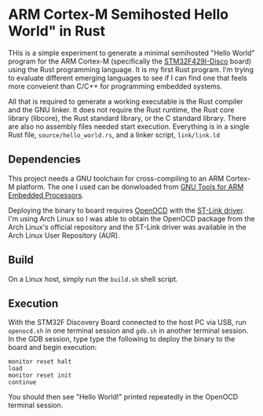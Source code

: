 # ARM Cortex-M Semihosted Hello World" in Rust
THis is a simple experiment to generate a minimal semihosted "Hello World" program for the ARM Cortex-M (specifically the [STM32F429I-Disco](http://www.st.com/web/catalog/tools/FM116/SC959/SS1532/PF259090) board) using the Rust programming language.  It is my first Rust program.  I'm trying to evaluate different emerging languages to see if I can find one that feels more conveient than C/C++ for programming embedded systems.  

All that is required to generate a working executable is the Rust compiler and the GNU linker.  It does not require the Rust runtime, the Rust core library (libcore), the Rust standard library, or the C standard library.  There are also no assembly files needed start execution.  Everything is in a single Rust file, `source/hello_world.rs`, and a linker script, `link/link.ld`

Dependencies
------------
This project needs a GNU toolchain for cross-compiling to an ARM Cortex-M platform.  The one I used can be donwloaded from [GNU Tools for ARM Embedded Processors](https://launchpad.net/gcc-arm-embedded).

Deploying the binary to board requires [OpenOCD](http://openocd.sourceforge.net/) with the [ST-Link driver](https://github.com/texane/stlink).  I'm using Arch Linux so I was able to obtain the OpenOCD package from the Arch Linux's official repository and the ST-Link driver was available in the Arch Linux User Repository (AUR).

Build
-----
On a Linux host, simply run the `build.sh` shell script.

Execution
---------
With the STM32F Discovery Board connected to the host PC via USB, run `openocd.sh` in one terminal session and `gdb.sh` in another terminal session.  In the GDB session, type type the following to deploy the binary to the board and begin execution:
```
monitor reset halt
load
monitor reset init
continue
```
You should then see "Hello World!" printed repeatedly in the OpenOCD terminal session.
